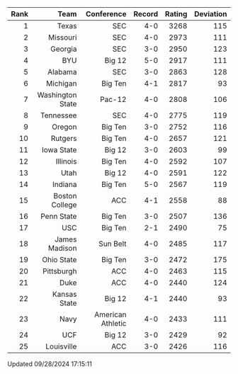 | Rank  | Team                 | Conference           | Record   | Rating | Deviation |
| ---:  | ---:                 | ---:                 | ---:     | ---:   | ---:      |
| 1     | Texas                | SEC                  | 4-0      | 3268   | 115       |
| 2     | Missouri             | SEC                  | 4-0      | 2973   | 111       |
| 3     | Georgia              | SEC                  | 3-0      | 2950   | 123       |
| 4     | BYU                  | Big 12               | 5-0      | 2917   | 111       |
| 5     | Alabama              | SEC                  | 3-0      | 2863   | 128       |
| 6     | Michigan             | Big Ten              | 4-1      | 2817   | 93        |
| 7     | Washington State     | Pac-12               | 4-0      | 2808   | 106       |
| 8     | Tennessee            | SEC                  | 4-0      | 2775   | 119       |
| 9     | Oregon               | Big Ten              | 3-0      | 2752   | 116       |
| 10    | Rutgers              | Big Ten              | 4-0      | 2657   | 121       |
| 11    | Iowa State           | Big 12               | 3-0      | 2603   | 99        |
| 12    | Illinois             | Big Ten              | 4-0      | 2592   | 107       |
| 13    | Utah                 | Big 12               | 4-0      | 2591   | 122       |
| 14    | Indiana              | Big Ten              | 5-0      | 2567   | 119       |
| 15    | Boston College       | ACC                  | 4-1      | 2558   | 88        |
| 16    | Penn State           | Big Ten              | 3-0      | 2507   | 136       |
| 17    | USC                  | Big Ten              | 2-1      | 2490   | 75        |
| 18    | James Madison        | Sun Belt             | 4-0      | 2485   | 117       |
| 19    | Ohio State           | Big Ten              | 3-0      | 2472   | 175       |
| 20    | Pittsburgh           | ACC                  | 4-0      | 2463   | 115       |
| 21    | Duke                 | ACC                  | 4-0      | 2440   | 124       |
| 22    | Kansas State         | Big 12               | 4-1      | 2440   | 93        |
| 23    | Navy                 | American Athletic    | 4-0      | 2433   | 111       |
| 24    | UCF                  | Big 12               | 3-0      | 2429   | 92        |
| 25    | Louisville           | ACC                  | 3-0      | 2426   | 116       |

Updated 09/28/2024 17:15:11
